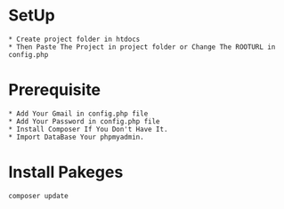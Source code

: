 # SetUp
    * Create project folder in htdocs
    * Then Paste The Project in project folder or Change The ROOTURL in config.php

# Prerequisite
    * Add Your Gmail in config.php file
    * Add Your Password in config.php file
    * Install Composer If You Don't Have It.
    * Import DataBase Your phpmyadmin.

# Install Pakeges
    composer update


